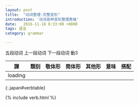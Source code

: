 ```yaml
---
layout: post
title:  "动词整理-完整变形"
introduction: '动词各种变形整理表格'
date:   2016-11-18 8:33:00 +0800
tags: 语法
category: grammar

---
```


<span class="verb1">五段动词</span>
<span class="verb2-1">上一段动词</span>
<span class="verb2-2">下一段动词</span>
<span class="verb3">動3</span>

| 課      | 類别 | 敬体形 | 简体形 | 其他形 | 意味 | 搭配 |
| --      | ---  | ------ | ------ | ------ | ---- | ---- |
| loading |
{:.japan#verbtable}

{% include verb.html %}

<script>
$(document).ready(function() {
  $.ajax('/verb.json', { dataType: "json" })
    .done(function (data) {
      var d = verbhelper.parseajaxdata(data);
      verbhelper.initgrouptable(d, $('#verbtable'), "lesson",
        [ "pos",
          "respect",
          "simple",
          "other",
          "desclinks",
          "idioms"]);

      $('td').each(function() {
        $(this).html(japanruby($(this).html()));
      });
    });
});
</script>

